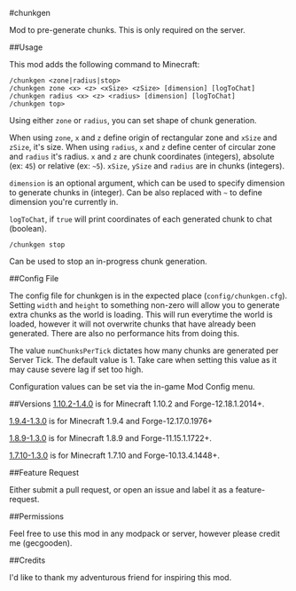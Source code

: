 #chunkgen

Mod to pre-generate chunks. This is only required on the server.

##Usage

This mod adds the following command to Minecraft:

```
/chunkgen <zone|radius|stop>
/chunkgen zone <x> <z> <xSize> <zSize> [dimension] [logToChat]
/chunkgen radius <x> <z> <radius> [dimension] [logToChat]
/chunkgen top>
```

Using either `zone` or `radius`, you can set shape of chunk generation.

When using `zone`, `x` and `z` define origin of rectangular zone and `xSize` and `zSize`, it's size.
When using `radius`, `x` and `z` define center of circular zone and `radius` it's radius.
`x` and `z` are chunk coordinates (integers), absolute (ex: `45`) or relative (ex: `~5`). `xSize`, `ySize` and `radius` are in chunks (integers).

`dimension` is an optional argument, which can be used to specify dimension to generate chunks in (integer). Can be also replaced with `~` to define dimension you're currently in.

`logToChat`, if `true` will print coordinates of each generated chunk to chat (boolean).

```
/chunkgen stop
```

Can be used to stop an in-progress chunk generation.

##Config File

The config file for chunkgen is in the expected place (`config/chunkgen.cfg`).
Setting `width` and `height` to something non-zero will allow you to generate extra chunks as the world is loading. This will run everytime the world is loaded, however it will not overwrite chunks that have already been generated. There are also no performance hits from doing this.

The value `numChunksPerTick` dictates how many chunks are generated per Server Tick. The default value is 1. Take care when setting this value as it may cause severe lag if set too high.

Configuration values can be set via the in-game Mod Config menu.

##Versions
[1.10.2-1.4.0](https://github.com/gecgooden/chunkgen/releases/tag/1.4.0) is for Minecraft 1.10.2 and Forge-12.18.1.2014+.

[1.9.4-1.3.0](https://github.com/gecgooden/chunkgen/releases/tag/1.3.0) is for Minecraft 1.9.4 and Forge-12.17.0.1976+

[1.8.9-1.3.0](https://github.com/gecgooden/chunkgen/releases/tag/1.3.0) is for Minecraft 1.8.9 and Forge-11.15.1.1722+.

[1.7.10-1.3.0](https://github.com/gecgooden/chunkgen/releases/tag/1.3.0) is for Minecraft 1.7.10 and Forge-10.13.4.1448+.

##Feature Request

Either submit a pull request, or open an issue and label it as a feature-request.

##Permissions

Feel free to use this mod in any modpack or server, however please credit me (gecgooden).

##Credits

I'd like to thank my adventurous friend for inspiring this mod.
